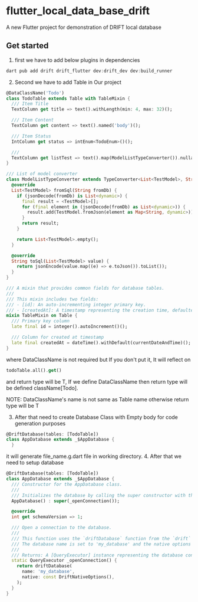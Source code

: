 # flutter_local_data_base_drift

A new Flutter project for demonstration of DRIFT local database

## Get started

1. first we have to add below plugins in dependencies 

```dart
dart pub add drift drift_flutter dev:drift_dev dev:build_runner
```

2. Second we have to add Table in Our project

```dart
@DataClassName('Todo')
class TodoTable extends Table with TableMixin {
  /// Item Title
  TextColumn get title => text().withLength(min: 4, max: 32)();

  /// Item Content
  TextColumn get content => text().named('body')();

  /// Item Status
  IntColumn get status => intEnum<TodoEnum>()();

  ///
  TextColumn get listTest => text().map(ModelListTypeConverter()).nullable()();
}

/// List of model converter
class ModelListTypeConverter extends TypeConverter<List<TestModel>, String> {
  @override
  List<TestModel> fromSql(String fromDb) {
    if (jsonDecode(fromDb) is List<dynamic>) {
      final result = <TestModel>[];
      for (final element in (jsonDecode(fromDb) as List<dynamic>)) {
        result.add(TestModel.fromJson(element as Map<String, dynamic>));
      }
      return result;
    }

    return List<TestModel>.empty();
  }

  @override
  String toSql(List<TestModel> value) {
    return jsonEncode(value.map((e) => e.toJson()).toList());
  }
}

/// A mixin that provides common fields for database tables.
///
/// This mixin includes two fields:
/// - [id]: An auto-incrementing integer primary key.
/// - [createdAt]: A timestamp representing the creation time, defaulted to the current date and time.
mixin TableMixin on Table {
  /// Primary key column
  late final id = integer().autoIncrement()();

  /// Column for created at timestamp
  late final createdAt = dateTime().withDefault(currentDateAndTime)();
}

```

where DataClassName is not required but If you don't put it, It will reflect on 
```dart
todoTable.all().get()
```
and return type will be T, If we define DataClassName then return type will be defined className[Todo].

NOTE: DataClassName's name is not same as Table name otherwise return type will be T

3. After that need to create Database Class with Empty body for code generation purposes
```dart
@DriftDatabase(tables: [TodoTable])
class AppDatabase extends _$AppDatabase {
  } 
```

it will generate file_name.g.dart file in working directory.
4. After that we need to setup database
```dart
@DriftDatabase(tables: [TodoTable])
class AppDatabase extends _$AppDatabase {
  /// Constructor for the AppDatabase class.
  ///
  /// Initializes the database by calling the super constructor with the result of [_openConnection()].
  AppDatabase() : super(_openConnection());

  @override
  int get schemaVersion => 1;

  /// Open a connection to the database.
  ///
  /// This function uses the `driftDatabase` function from the `drift` package to create a connection to the database.
  /// The database name is set to 'my_database' and the native options are provided using `DriftNativeOptions()`.
  ///
  /// Returns: A [QueryExecutor] instance representing the database connection.
  static QueryExecutor _openConnection() {
    return driftDatabase(
      name: 'my_database',
      native: const DriftNativeOptions(),
    );
  }
} 
```

